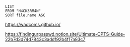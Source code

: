 
```dataview
LIST 
FROM "H4CK3RM4N"
SORT file.name ASC

```
https://wadcoms.github.io/

https://findingurpasswd.notion.site/Ultimate-CPTS-Guide-22b7d3d74d7843c3addf92b4f17a83c7